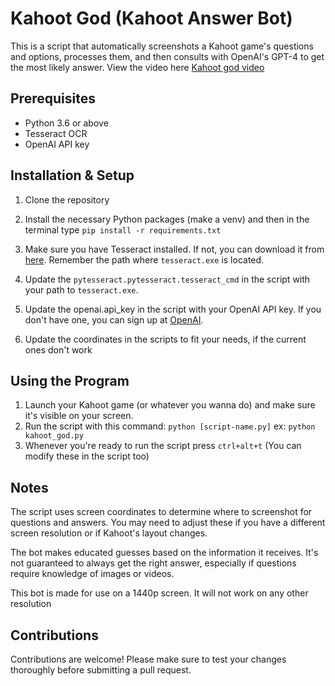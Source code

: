 # Kahoot God (Kahoot Answer Bot)

This is a script that automatically screenshots a Kahoot game's questions and options, processes them, and then consults with OpenAI's GPT-4 to get the most likely answer. View the video here [Kahoot god video](https://www.youtube.com/watch?v=G0i_xx-6G-4&ab_channel=TheCodingSloth)

## Prerequisites

- Python 3.6 or above
- Tesseract OCR
- OpenAI API key

## Installation & Setup

1. Clone the repository
2. Install the necessary Python packages (make a venv) and then in the terminal type `pip install -r requirements.txt`
3. Make sure you have Tesseract installed. If not, you can download it from [here](https://github.com/tesseract-ocr/tessdoc). Remember the path where `tesseract.exe` is located.

4. Update the `pytesseract.pytesseract.tesseract_cmd` in the script with your path to `tesseract.exe`.
5. Update the openai.api_key in the script with your OpenAI API key. If you don't have one, you can sign up at [OpenAI](https://platform.openai.com/).
6. Update the coordinates in the scripts to fit your needs, if the current ones don't work

## Using the Program

1. Launch your Kahoot game (or whatever you wanna do) and make sure it's visible on your screen.
2. Run the script with this command: `python [script-name.py]` ex: `python kahoot_god.py`
3. Whenever you're ready to run the script press `ctrl+alt+t` (You can modify these in the script too)

## Notes
The script uses screen coordinates to determine where to screenshot for questions and answers. You may need to adjust these if you have a different screen resolution or if Kahoot's layout changes.

The bot makes educated guesses based on the information it receives. It's not guaranteed to always get the right answer, especially if questions require knowledge of images or videos.

This bot is made for use on a 1440p screen. It will not work on any other resolution

## Contributions

Contributions are welcome! Please make sure to test your changes thoroughly before submitting a pull request.
